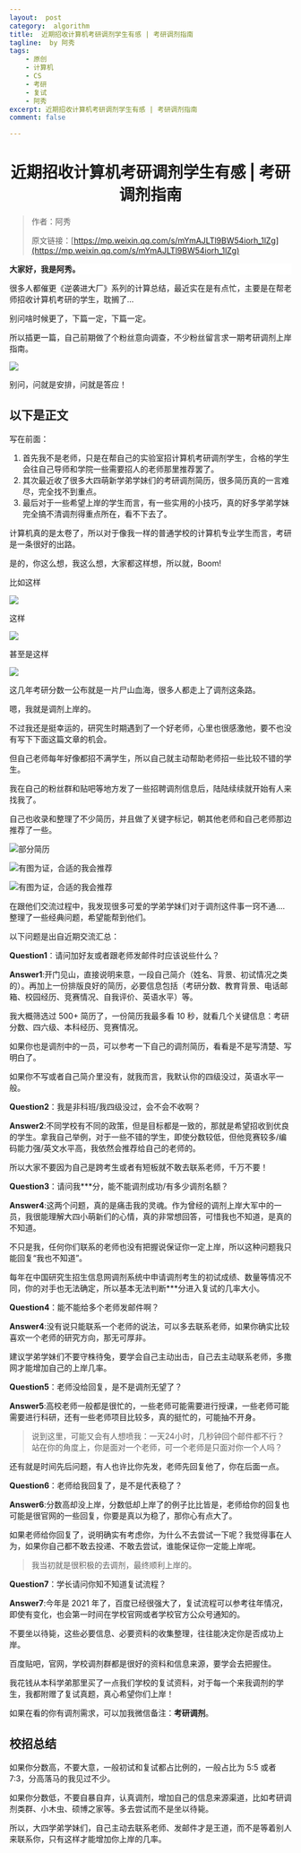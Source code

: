 ```yaml
---
layout:  post
category:  algorithm
title:  近期招收计算机考研调剂学生有感 | 考研调剂指南
tagline:  by 阿秀
tags:
    - 原创
    - 计算机
    - CS
    - 考研
    - 复试
    - 阿秀
excerpt: 近期招收计算机考研调剂学生有感 | 考研调剂指南
comment: false

---
```



<h1 align="center">近期招收计算机考研调剂学生有感 | 考研调剂指南</h1>

>作者：阿秀
>
>原文链接：[https://mp.weixin.qq.com/s/mYmAJLTl9BW54iorh_1lZg](https://mp.weixin.qq.com/s/mYmAJLTl9BW54iorh_1lZg)

<div>
    <p style="background-color: #FFFFFF;font-weight: bold;"  >大家好，我是阿秀。</p>
</div>

很多人都催更《逆袭进大厂》系列的计算总结，最近实在是有点忙，主要是在帮老师招收计算机考研的学生，耽搁了...

别问啥时候更了，下篇一定，下篇一定。

所以插更一篇，自己前期做了个粉丝意向调查，不少粉丝留言求一期考研调剂上岸指南。

![](https://axiu-image-bed.oss-cn-shanghai.aliyuncs.com/img/202205121413903.png)

别问，问就是安排，问就是答应！

## 以下是正文

写在前面：

1. 首先我不是老师，只是在帮自己的实验室招计算机考研调剂学生，合格的学生会往自己导师和学院一些需要招人的老师那里推荐罢了。
2. 其次最近收了很多大四萌新学弟学妹们的考研调剂简历，很多简历真的一言难尽，完全找不到重点。
3. 最后对于一些希望上岸的学生而言，有一些实用的小技巧，真的好多学弟学妹完全搞不清调剂得重点所在，看不下去了。

计算机真的是太卷了，所以对于像我一样的普通学校的计算机专业学生而言，考研是一条很好的出路。

是的，你这么想，我这么想，大家都这样想，所以就，Boom!

比如这样

![](https://axiu-image-bed.oss-cn-shanghai.aliyuncs.com/img/202205121413952.png)

这样

![](https://axiu-image-bed.oss-cn-shanghai.aliyuncs.com/img/202205121413432.png)

甚至是这样

![](https://axiu-image-bed.oss-cn-shanghai.aliyuncs.com/img/202205121413126.png)

这几年考研分数一公布就是一片尸山血海，很多人都走上了调剂这条路。

嗯，我就是调剂上岸的。

不过我还是挺幸运的，研究生时期遇到了一个好老师，心里也很感激他，要不也没有写下下面这篇文章的机会。



但自己老师每年好像都招不满学生，所以自己就主动帮助老师招一些比较不错的学生。

我在自己的粉丝群和贴吧等地方发了一些招聘调剂信息后，陆陆续续就开始有人来找我了。



自己也收录和整理了不少简历，并且做了关键字标记，朝其他老师和自己老师那边推荐了一些。

![部分简历](https://axiu-image-bed.oss-cn-shanghai.aliyuncs.com/img/202205121413010.png)

![有图为证，合适的我会推荐](https://axiu-image-bed.oss-cn-shanghai.aliyuncs.com/img/202205121414010.png)

![有图为证，合适的我会推荐](https://axiu-image-bed.oss-cn-shanghai.aliyuncs.com/img/202205121414172.png)

在跟他们交流过程中，我发现很多可爱的学弟学妹们对于调剂这件事一窍不通....整理了一些经典问题，希望能帮到他们。

以下问题是出自近期交流汇总：

**Question1**：请问加好友或者跟老师发邮件时应该说些什么？

**Answer1**:开门见山，直接说明来意，一段自己简介（姓名、背景、初试情况之类的）。再加上一份排版良好的简历，必要信息包括（考研分数、教育背景、电话邮箱、校园经历、竞赛情况、自我评价、英语水平）等。

我大概筛选过 500+ 简历了，一份简历我最多看 10 秒，就看几个关键信息：考研分数、四六级、本科经历、竞赛情况。

如果你也是调剂中的一员，可以参考一下自己的调剂简历，看看是不是写清楚、写明白了。

如果你不写或者自己简介里没有，就我而言，我默认你的四级没过，英语水平一般。



**Question2**：我是非科班/我四级没过，会不会不收啊？

**Answer2**:不同学校有不同的政策，但是目标都是一致的，那就是希望招收到优良的学生。拿我自己举例，对于一些不错的学生，即使分数较低，但他竞赛较多/编码能力强/英文水平高，我依然会推荐给自己的老师的。

所以大家不要因为自己是跨考生或者有短板就不敢去联系老师，千万不要！



**Question3**：请问我***分，能不能调剂成功/有多少调剂名额？

**Answer4**:这两个问题，真的是痛击我的灵魂。作为曾经的调剂上岸大军中的一员，我很能理解大四小萌新们的心情，真的非常想回答，可惜我也不知道，是真的不知道。

不只是我，任何你们联系的老师也没有把握说保证你一定上岸，所以这种问题我只能回复“我也不知道”。

每年在中国研究生招生信息网调剂系统中申请调剂考生的初试成绩、数量等情况不同，你的对手也无法确定，所以基本无法判断***分进入复试的几率大小。



**Question4**：能不能给多个老师发邮件啊？

**Answer4**:没有说只能联系一个老师的说法，可以多去联系老师，如果你确实比较喜欢一个老师的研究方向，那无可厚非。

建议学弟学妹们不要守株待兔，要学会自己主动出击，自己去主动联系老师，多撒网才能增加自己的上岸几率。



**Question5**：老师没给回复，是不是调剂无望了？

**Answer5**:高校老师一般都是很忙的，一些老师可能需要进行授课，一些老师可能需要进行科研，还有一些老师项目比较多，真的挺忙的，可能抽不开身。

>说到这里，可能又会有人想喷我：一天24小时，几秒钟回个邮件都不行？站在你的角度上，你是面对一个老师，可一个老师是只面对你一个人吗？

还有就是时间先后问题，有人也许比你先发，老师先回复他了，你在后面一点。



**Question6**：老师给我回复了，是不是代表稳了？

**Answer6**:分数高却没上岸，分数低却上岸了的例子比比皆是，老师给你的回复也可能是很官网的一些回复，你要是真以为稳了，那你心有点大了。

如果老师给你回复了，说明确实有考虑你，为什么不去尝试一下呢？我觉得事在人为，如果你自己都不敢去投递、不敢去尝试，谁能保证你一定能上岸呢。

> 我当初就是很积极的去调剂，最终顺利上岸的。

**Question7**：学长请问你知不知道复试流程？

**Answer7**:今年是 2021 年了，百度已经很强大了，复试流程可以参考往年情况，即使有变化，也会第一时间在学校官网或者学校官方公众号通知的。

不要坐以待毙，这些必要信息、必要资料的收集整理，往往能决定你是否成功上岸。

百度贴吧，官网，学校调剂群都是很好的资料和信息来源，要学会去把握住。

我花钱从本科学弟那里买了一点我们学校的复试资料，对于每一个来我调剂的学生，我都附赠了复试真题，真心希望你们上岸！

如果在看的你有调剂需求，可以加我微信备注：**考研调剂**。

## 校招总结

如果你分数高，不要大意，一般初试和复试都占比例的，一般占比为 5:5 或者 7:3，分高落马的我见过不少。

如果你分数低，不要自暴自弃，认真调剂，增加自己的信息来源渠道，比如考研调剂类群、小木虫、硕博之家等。多去尝试而不是坐以待毙。

所以，大四学弟学妹们，自己主动去联系老师、发邮件才是王道，而不是等着别人来联系你，只有这样才能增加你上岸的几率。



